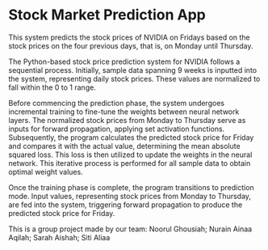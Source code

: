 # Stock Market Prediction App
This system predicts the stock prices of NVIDIA on Fridays based on the stock prices on the four previous days, that is, on Monday until Thursday.

The Python-based stock price prediction system for NVIDIA follows a sequential process. Initially, sample data spanning 9 weeks is inputted into the system, representing daily stock prices. These values are normalized to fall within the 0 to 1 range.

Before commencing the prediction phase, the system undergoes incremental training to fine-tune the weights between neural network layers. The normalized stock prices from Monday to Thursday serve as inputs for forward propagation, applying set activation functions. Subsequently, the program calculates the predicted stock price for Friday and compares it with the actual value, determining the mean absolute squared loss. This loss is then utilized to update the weights in the neural network. This iterative process is performed for all sample data to obtain optimal weight values.

Once the training phase is complete, the program transitions to prediction mode. Input values, representing stock prices from Monday to Thursday, are fed into the system, triggering forward propagation to produce the predicted stock price for Friday.


This is a group project made by our team: Noorul Ghousiah; Nurain Ainaa Aqilah; Sarah Aishah; Siti Aliaa
